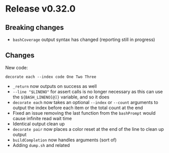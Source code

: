 # Release v0.32.0

## Breaking changes

- `bashCoverage` output syntax has changed (reporting still in progress)

## Changes

New code:

    decorate each --index code One Two Three

- `_return` now outputs on success as well
- `--line "$LINENO"` for assert calls is no longer necessary as this can use the `${BASH_LINENO[@]}` variable, and so it
  does
- `decorate each` now takes an optional `--index` or `--count` arguments to output the index before each item or the
  total count at the end
- Fixed an issue removing the last function from the `bashPrompt` would cause infinite read wait time
- Identical output clean up
- `decorate pair` now places a color reset at the end of the line to clean up output
- `buildCompletion` now handles arguments (sort of)
- Adding `dump.sh` and related
